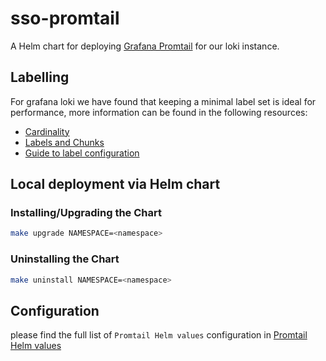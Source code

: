 # sso-promtail

A Helm chart for deploying [Grafana Promtail](https://github.com/grafana/helm-charts/tree/main/charts/promtail) for our loki instance. 

## Labelling

For grafana loki we have found that keeping a minimal label set is ideal for performance, more information can be found in the following resources:

- [Cardinality](https://grafana.com/docs/loki/latest/get-started/labels/#cardinality)
- [Labels and Chunks](https://grafana.com/blog/2023/12/20/the-concise-guide-to-grafana-loki-everything-you-need-to-know-about-labels/)
- [Guide to label configuration](https://grafana.com/blog/2020/08/27/the-concise-guide-to-labels-in-loki/)

## Local deployment via Helm chart

### Installing/Upgrading the Chart

```sh
make upgrade NAMESPACE=<namespace>
```

### Uninstalling the Chart

```sh
make uninstall NAMESPACE=<namespace>
```

## Configuration

please find the full list of `Promtail Helm values` configuration in [Promtail Helm values](https://github.com/grafana/helm-charts/blob/main/charts/promtail/values.yaml)
